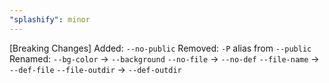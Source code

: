 ```yaml
---
"splashify": minor
---
```


[Breaking Changes]
Added: `--no-public`
Removed: `-P` alias from `--public`
Renamed:
`--bg-color` -> `--background`
`--no-file` -> `--no-def`
`--file-name` -> `--def-file`
`--file-outdir` -> `--def-outdir`
